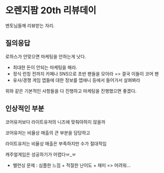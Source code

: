 오렌지팜 20th 리뷰데이
====

멘토님들께 리뷰받는 자리.

## 질의응답

로하스가 안맞으면 마케팅을 안하는게 낫다.

* 최대한 돈이 안되는 마케팅을 해라.
* 정식 런칭 전까지 카페나 SNS으로 초반 팬들을 모아라 => 결국 이들이 코어 팬
* 유사/경쟁 게임 앱들에 대한 정보를 앱애니 등에서 들어가서 살펴봐라

위와 같은 기본적인 사항들을 다 진행하고 마케팅을 진행했으면 좋겠다.



## 인상적인 부분

코어유저보다 라이트유저의 니즈에 맞춰야하지 않을까

코어유저는 비율상 매출의 큰 부분을 담당하고

라이트유저는 비율상 매출은 부족하지만 수가 절대적임



캐주얼게임은 성공하기가 어렵다ㅠ_ㅠ

- 밸런싱 문제 : 심플한 느낌 + 적절한 난이도 + 재미 => 어려워...
